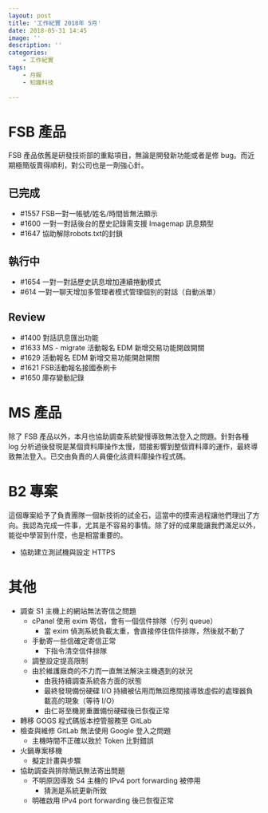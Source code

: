```yaml
---
layout: post
title: '工作紀實 2018年 5月'
date: 2018-05-31 14:45
image: ''
description: ''
categories:
    - 工作紀實
tags:
    - 月報
    - 知識科技
 
---
```

# FSB 產品

FSB 產品依舊是研發技術部的重點項目，無論是開發新功能或者是修 bug。而近期極簡版賣得順利，對公司也是一劑強心針。

## 已完成

* #1557 FSB一對一帳號/姓名/時間皆無法顯示
* #1600 一對一對話後台的歷史記錄需支援 Imagemap 訊息類型
* #1647 協助解除robots.txt的封鎖

## 執行中

* #1654 一對一對話歷史訊息增加連續捲動模式 
* #614 一對一聊天增加多管理者模式管理個別的對話（自動派單）

## Review

* #1400 對話訊息匯出功能
* #1633 MS - migrate 活動報名 EDM 新增交易功能開啟開關 
* #1629 活動報名 EDM 新增交易功能開啟開關 
* #1621 FSB活動報名接國泰刷卡
* #1650 庫存變動記錄 

# MS 產品

除了 FSB 產品以外，本月也協助調查系統變慢導致無法登入之問題。針對各種 log 分析過後發現是某個資料庫操作太慢，間接影響到整個資料庫的運作，最終導致無法登入。已交由負責的人員優化該資料庫操作程式碼。

# B2 專案 

這個專案給予了負責團隊一個新技術的試金石，這當中的摸索過程讓他們理出了方向。我認為完成一件事，尤其是不容易的事情。除了好的成果能讓我們滿足以外，能從中學習到什麼，也是相當重要的。

* 協助建立測試機與設定 HTTPS

# 其他

* 調查 S1 主機上的網站無法寄信之問題
    * cPanel 使用 exim 寄信，會有一個信件排隊（佇列 queue）
        + 當 exim 偵測系統負載太重，會直接停住信件排隊，然後就不動了
    * 手動寄一些信確定寄信正常
        + 下指令清空信件排隊
    * 調整設定提高限制
    * 由於維護廠商的不力而一直無法解決主機遇到的狀況
        + 由我持續調查系統各方面的狀態
        + 最終發現備份硬碟 I/O 持續被佔用而無回應間接導致虛假的處理器負載高的現象（等待 I/O）
        + 由仁哥至機房重置備份硬碟後已恢復正常
* 轉移 GOGS 程式碼版本控管服務至 GitLab
* 檢查與維修 GitLab 無法使用 Google 登入之問題
    + 主機時間不正確以致於 Token 比對錯誤
* 火鍋專案移機
    + 擬定計畫與步驟
* 協助調查與排除簡訊無法寄出問題
    * 不明原因導致 S4 主機的 IPv4 port forwarding 被停用
        * 猜測是系統更新所致
    * 明確啟用 IPv4 port forwarding 後已恢復正常

